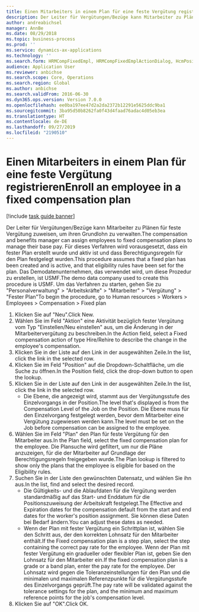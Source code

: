```yaml
---
title: Einen Mitarbeiters in einem Plan für eine feste Vergütung registrieren
description: Der Leiter für Vergütungen/Bezüge kann Mitarbeiter zu Plänen für feste Vergütung zuweisen, um ihren Grundlohn zu verwalten.
author: andreabichsel
manager: AnnBe
ms.date: 08/29/2018
ms.topic: business-process
ms.prod: ''
ms.service: dynamics-ax-applications
ms.technology: ''
ms.search.form: HRMCompFixedEmpl, HRMCompFixedEmplActionDialog, HcmPositionLookup, HRMCompRefPointLookup
audience: Application User
ms.reviewer: anbichse
ms.search.scope: Core, Operations
ms.search.region: Global
ms.author: anbichse
ms.search.validFrom: 2016-06-30
ms.dyn365.ops.version: Version 7.0.0
ms.openlocfilehash: ee0ba197ee47d2a2da2372b12291e5625ddc9ba1
ms.sourcegitcommit: 3ba95d50b8262fa0f43d4faad76adac4d05eb3ea
ms.translationtype: HT
ms.contentlocale: de-DE
ms.lasthandoff: 09/27/2019
ms.locfileid: "2190510"
---
```

# <a name="enroll-an-employee-in-a-fixed-compensation-plan"></a><span data-ttu-id="c434f-103">Einen Mitarbeiters in einem Plan für eine feste Vergütung registrieren</span><span class="sxs-lookup"><span data-stu-id="c434f-103">Enroll an employee in a fixed compensation plan</span></span>

[!include [task guide banner](../../includes/task-guide-banner.md)]

<span data-ttu-id="c434f-104">Der Leiter für Vergütungen/Bezüge kann Mitarbeiter zu Plänen für feste Vergütung zuweisen, um ihren Grundlohn zu verwalten.</span><span class="sxs-lookup"><span data-stu-id="c434f-104">The compensation and benefits manager can assign employees to fixed compensation plans to manage their base pay.</span></span> <span data-ttu-id="c434f-105">Für dieses Verfahren wird vorausgesetzt, dass ein fester Plan erstellt wurde und aktiv ist und dass Berechtigungsregeln für den Plan festgelegt wurden.</span><span class="sxs-lookup"><span data-stu-id="c434f-105">This procedure assumes that a fixed plan has been created and is active, and that eligibility rules have been set for the plan.</span></span> <span data-ttu-id="c434f-106">Das Demodatenunternehmen, das verwendet wird, um diese Prozedur zu erstellen, ist USMF.</span><span class="sxs-lookup"><span data-stu-id="c434f-106">The demo data company used to create this procedure is USMF.</span></span> <span data-ttu-id="c434f-107">Um das Verfahren zu starten, gehen Sie zu "Personalverwaltung" > "Arbeitskräfte" > "Mitarbeiter"  > "Vergütung" > "Fester Plan"</span><span class="sxs-lookup"><span data-stu-id="c434f-107">To begin the procedure, go to Human resources > Workers > Employees > Compensation > Fixed plan</span></span>

1. <span data-ttu-id="c434f-108">Klicken Sie auf "Neu".</span><span class="sxs-lookup"><span data-stu-id="c434f-108">Click New.</span></span>
2. <span data-ttu-id="c434f-109">Wählen Sie im Feld "Aktion" eine Aktivität bezüglich fester Vergütung vom Typ "Einstellen/Neu einstellen" aus, um die Änderung in der Mitarbeitervergütung zu beschreiben.</span><span class="sxs-lookup"><span data-stu-id="c434f-109">In the Action field, select a Fixed compensation action of type Hire/Rehire to describe the change in the employee's compensation.</span></span>
3. <span data-ttu-id="c434f-110">Klicken Sie in der Liste auf den Link in der ausgewählten Zeile.</span><span class="sxs-lookup"><span data-stu-id="c434f-110">In the list, click the link in the selected row.</span></span>
4. <span data-ttu-id="c434f-111">Klicken Sie im Feld "Position" auf die Dropdown-Schaltfläche, um die Suche zu öffnen.</span><span class="sxs-lookup"><span data-stu-id="c434f-111">In the Position field, click the drop-down button to open the lookup.</span></span>
5. <span data-ttu-id="c434f-112">Klicken Sie in der Liste auf den Link in der ausgewählten Zeile.</span><span class="sxs-lookup"><span data-stu-id="c434f-112">In the list, click the link in the selected row.</span></span>
    * <span data-ttu-id="c434f-113">Die Ebene, die angezeigt wird, stammt aus der Vergütungsstufe des Einzelvorgangs in der Position.</span><span class="sxs-lookup"><span data-stu-id="c434f-113">The level that's displayed is from the Compensation Level of the Job on the Position.</span></span> <span data-ttu-id="c434f-114">Die Ebene muss für den Einzelvorgang festgelegt werden, bevor dem Mitarbeiter eine Vergütung zugewiesen werden kann.</span><span class="sxs-lookup"><span data-stu-id="c434f-114">The level must be set on the Job before compensation can be assigned to the employee.</span></span>  
6. <span data-ttu-id="c434f-115">Wählen Sie im Feld "Plan" den Plan für feste Vergütung für den Mitarbeiter aus.</span><span class="sxs-lookup"><span data-stu-id="c434f-115">In the Plan field, select the fixed compensation plan for the employee.</span></span> <span data-ttu-id="c434f-116">Die Plansuche wird gefiltert, um nur die Pläne anzuzeigen, für die der Mitarbeiter auf Grundlage der Berechtigungsregeln freigegeben wurde.</span><span class="sxs-lookup"><span data-stu-id="c434f-116">The Plan lookup is filtered to show only the plans that the employee is eligible for based on the Eligibility rules.</span></span>
7. <span data-ttu-id="c434f-117">Suchen Sie in der Liste den gewünschten Datensatz, und wählen Sie ihn aus.</span><span class="sxs-lookup"><span data-stu-id="c434f-117">In the list, find and select the desired record.</span></span>
    * <span data-ttu-id="c434f-118">Die Gültigkeits- und die Ablaufdaten für die Vergütung werden standardmäßig auf das Start- und Enddatum für die Positionszuweisung der Arbeitskraft festgelegt.</span><span class="sxs-lookup"><span data-stu-id="c434f-118">The Effective and Expiration dates for the compensation default from the start and end dates for the worker's position assignment.</span></span> <span data-ttu-id="c434f-119">Sie können diese Daten bei Bedarf ändern.</span><span class="sxs-lookup"><span data-stu-id="c434f-119">You can adjust these dates as needed.</span></span>  
    * <span data-ttu-id="c434f-120">Wenn der Plan mit fester Vergütung ein Schrittplan ist, wählen Sie den Schritt aus, der den korrekten Lohnsatz für den Mitarbeiter enthält.</span><span class="sxs-lookup"><span data-stu-id="c434f-120">If the Fixed compensation plan is a step plan, select the step containing the correct pay rate for the employee.</span></span> <span data-ttu-id="c434f-121">Wenn der Plan mit fester Vergütung ein gradueller oder flexibler Plan ist, geben Sie den Lohnsatz für den Mitarbeiter ein.</span><span class="sxs-lookup"><span data-stu-id="c434f-121">If the fixed compensation plan is a grade or a band plan, enter the pay rate for the employee.</span></span> <span data-ttu-id="c434f-122">Der Lohnsatz wird gegen die Toleranzeinstellungen für den Plan und die minimalen und maximalen Referenzpunkte für die Vergütungsstufe des Einzelvorgangs geprüft.</span><span class="sxs-lookup"><span data-stu-id="c434f-122">The pay rate will be validated against the tolerance settings for the plan, and the minimum and maximum reference points for the job's compensation level.</span></span>  
8. <span data-ttu-id="c434f-123">Klicken Sie auf "OK".</span><span class="sxs-lookup"><span data-stu-id="c434f-123">Click OK.</span></span>

